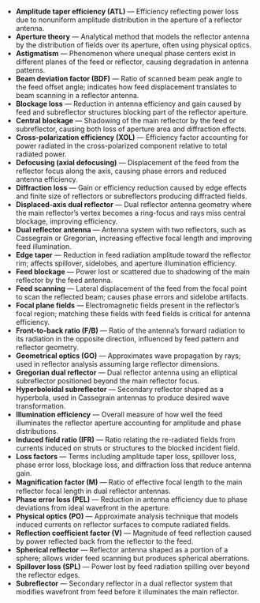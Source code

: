- **Amplitude taper efficiency (ATL)** — Efficiency reflecting power loss due to nonuniform amplitude distribution in the aperture of a reflector antenna.
- **Aperture theory** — Analytical method that models the reflector antenna by the distribution of fields over its aperture, often using physical optics.
- **Astigmatism** — Phenomenon where unequal phase centers exist in different planes of the feed or reflector, causing degradation in antenna patterns.
- **Beam deviation factor (BDF)** — Ratio of scanned beam peak angle to the feed offset angle; indicates how feed displacement translates to beam scanning in a reflector antenna.
- **Blockage loss** — Reduction in antenna efficiency and gain caused by feed and subreflector structures blocking part of the reflector aperture.
- **Central blockage** — Shadowing of the main reflector by the feed or subreflector, causing both loss of aperture area and diffraction effects.
- **Cross-polarization efficiency (XOL)** — Efficiency factor accounting for power radiated in the cross-polarized component relative to total radiated power.
- **Defocusing (axial defocusing)** — Displacement of the feed from the reflector focus along the axis, causing phase errors and reduced antenna efficiency.
- **Diffraction loss** — Gain or efficiency reduction caused by edge effects and finite size of reflectors or subreflectors producing diffracted fields.
- **Displaced-axis dual reflector** — Dual reflector antenna geometry where the main reflector’s vertex becomes a ring-focus and rays miss central blockage, improving efficiency.
- **Dual reflector antenna** — Antenna system with two reflectors, such as Cassegrain or Gregorian, increasing effective focal length and improving feed illumination.
- **Edge taper** — Reduction in feed radiation amplitude toward the reflector rim; affects spillover, sidelobes, and aperture illumination efficiency.
- **Feed blockage** — Power lost or scattered due to shadowing of the main reflector by the feed antenna.
- **Feed scanning** — Lateral displacement of the feed from the focal point to scan the reflected beam; causes phase errors and sidelobe artifacts.
- **Focal plane fields** — Electromagnetic fields present in the reflector’s focal region; matching these fields with feed fields is critical for antenna efficiency.
- **Front-to-back ratio (F/B)** — Ratio of the antenna’s forward radiation to its radiation in the opposite direction, influenced by feed pattern and reflector geometry.
- **Geometrical optics (GO)** — Approximates wave propagation by rays; used in reflector analysis assuming large reflector dimensions.
- **Gregorian dual reflector** — Dual reflector antenna using an elliptical subreflector positioned beyond the main reflector focus.
- **Hyperboloidal subreflector** — Secondary reflector shaped as a hyperbola, used in Cassegrain antennas to produce desired wave transformation.
- **Illumination efficiency** — Overall measure of how well the feed illuminates the reflector aperture accounting for amplitude and phase distributions.
- **Induced field ratio (IFR)** — Ratio relating the re-radiated fields from currents induced on struts or structures to the blocked incident field.
- **Loss factors** — Terms including amplitude taper loss, spillover loss, phase error loss, blockage loss, and diffraction loss that reduce antenna gain.
- **Magniﬁcation factor (M)** — Ratio of effective focal length to the main reflector focal length in dual reflector antennas.
- **Phase error loss (PEL)** — Reduction in antenna efficiency due to phase deviations from ideal wavefront in the aperture.
- **Physical optics (PO)** — Approximate analysis technique that models induced currents on reflector surfaces to compute radiated fields.
- **Reflection coefficient factor (V)** — Magnitude of feed reflection caused by power reflected back from the reflector to the feed.
- **Spherical reflector** — Reflector antenna shaped as a portion of a sphere; allows wider feed scanning but produces spherical aberrations.
- **Spillover loss (SPL)** — Power lost by feed radiation spilling over beyond the reflector edges.
- **Subreflector** — Secondary reflector in a dual reflector system that modifies wavefront from feed before it illuminates the main reflector.
